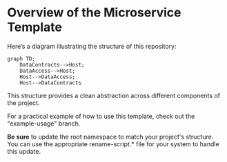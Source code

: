 # Overview of the Microservice Template

Here’s a diagram illustrating the structure of this repository:

```mermaid
graph TD;
    DataContracts-->Host;
    DataAccess-->Host;
    Host-->DataAccess;
    Host-->DataContracts
```

This structure provides a clean abstraction across different components of the project.

For a practical example of how to use this template, check out the "example-usage" branch.

**Be sure** to update the root namespace to match your project's structure. You can use the appropriate rename-script.* file for your system to handle this update.